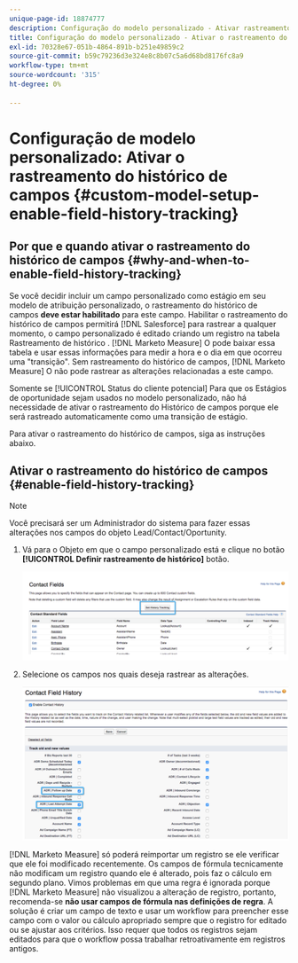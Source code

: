 ```yaml
---
unique-page-id: 18874777
description: Configuração do modelo personalizado - Ativar rastreamento do histórico de campos - [!DNL Marketo Measure] - Documentação do produto
title: Configuração do modelo personalizado - Ativar o rastreamento do histórico de campos
exl-id: 70328e67-051b-4864-891b-b251e49859c2
source-git-commit: b59c79236d3e324e8c8b07c5a6d68bd8176fc8a9
workflow-type: tm+mt
source-wordcount: '315'
ht-degree: 0%

---
```


# Configuração de modelo personalizado: Ativar o rastreamento do histórico de campos {#custom-model-setup-enable-field-history-tracking}

## Por que e quando ativar o rastreamento do histórico de campos {#why-and-when-to-enable-field-history-tracking}

Se você decidir incluir um campo personalizado como estágio em seu modelo de atribuição personalizado, o rastreamento do histórico de campos **deve estar habilitado** para este campo. Habilitar o rastreamento do histórico de campos permitirá [!DNL Salesforce] para rastrear a qualquer momento, o campo personalizado é editado criando um registro na tabela Rastreamento de histórico . [!DNL Marketo Measure] O pode baixar essa tabela e usar essas informações para medir a hora e o dia em que ocorreu uma &quot;transição&quot;. Sem rastreamento do histórico de campos, [!DNL Marketo Measure] O não pode rastrear as alterações relacionadas a este campo.

Somente se [!UICONTROL Status do cliente potencial] Para que os Estágios de oportunidade sejam usados no modelo personalizado, não há necessidade de ativar o rastreamento do Histórico de campos porque ele será rastreado automaticamente como uma transição de estágio.

Para ativar o rastreamento do histórico de campos, siga as instruções abaixo.

## Ativar o rastreamento do histórico de campos {#enable-field-history-tracking}

>[!NOTE]
>
>Você precisará ser um Administrador do sistema para fazer essas alterações nos campos do objeto Lead/Contact/Oportunity.

1. Vá para o Objeto em que o campo personalizado está e clique no botão **[!UICONTROL Definir rastreamento de histórico]** botão.

   ![](assets/1.png)

1. Selecione os campos nos quais deseja rastrear as alterações.

   ![](assets/2.png)

[!DNL Marketo Measure] só poderá reimportar um registro se ele verificar que ele foi modificado recentemente. Os campos de fórmula tecnicamente não modificam um registro quando ele é alterado, pois faz o cálculo em segundo plano. Vimos problemas em que uma regra é ignorada porque [!DNL Marketo Measure] não visualizou a alteração de registro, portanto, recomenda-se **não usar campos de fórmula nas definições de regra**. A solução é criar um campo de texto e usar um workflow para preencher esse campo com o valor ou cálculo apropriado sempre que o registro for editado ou se ajustar aos critérios. Isso requer que todos os registros sejam editados para que o workflow possa trabalhar retroativamente em registros antigos.
